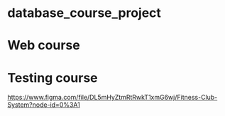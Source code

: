 # database_course_project
# Web course
# Testing course

https://www.figma.com/file/DL5mHyZtmRtRwkT1xmG6wj/Fitness-Club-System?node-id=0%3A1
